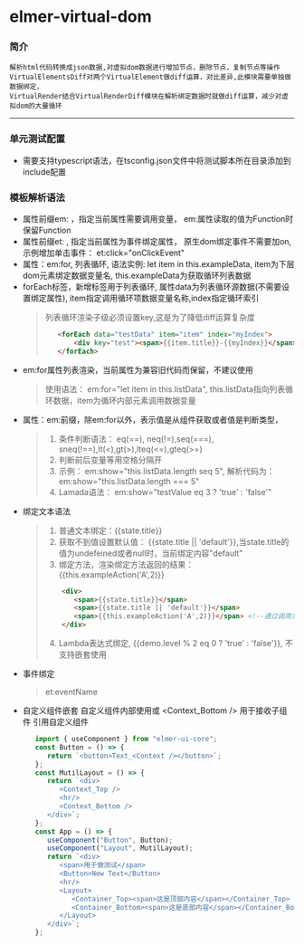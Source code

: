# elmer-virtual-dom

### 简介
    解析html代码转换成json数据,对虚拟dom数据进行增加节点，删除节点，复制节点等操作
    VirtualElementsDiff对两个VirtualElement做diff运算，对比差异,此模块需要单独做数据绑定，
    VirtualRender结合VirtualRenderDiff模块在解析绑定数据时就做diff运算，减少对虚拟dom的大量循环
----
### 单元测试配置
- 需要支持typescript语法，在tsconfig.json文件中将测试脚本所在目录添加到include配置
### 模板解析语法
- 属性前缀em: ，指定当前属性需要调用变量， em:属性读取的值为Function时保留Function
- 属性前缀et: , 指定当前属性为事件绑定属性， 原生dom绑定事件不需要加on,示例增加单击事件： et:click="onClickEvent"
- 属性：em:for, 列表循环, 语法实例: let item in this.exampleData,  item为下层dom元素绑定数据变量名, this.exampleData为获取循环列表数据
- forEach标签，新增标签用于列表循环, 属性data为列表循环源数据(不需要设置绑定属性), item指定调用循环项数据变量名称,index指定循环索引
   > 列表循环渲染子级必须设置key,这是为了降低diff运算复杂度
   > ``` html
   >    <forEach data="testData" item="item" index="myIndex">
   >        <div key="test"><span>{{item.title}}-{{myIndex}}</span></div>
   >    </forEach>
   > ```
- em:for属性列表渲染，当前属性为兼容旧代码而保留，不建议使用
   > 使用语法： em:for="let item in this.listData", this.listData指向列表循环数据，item为循环内部元素调用数据变量
- 属性：em:前缀，除em:for以外，表示值是从组件获取或者值是判断类型，
   > 1. 条件判断语法： eq(==), neq(!=),seq(===), sneq(!==),lt(<),gt(>),lteq(<=),gteq(>=)
   > 2. 判断前后变量等用空格分隔开
   > 3. 示例： em:show="this.listData.length seq 5", 解析代码为： em:show="this.listData.length === 5"
   > 4. Lamada语法： em:show="testValue eq 3 ? 'true' : 'false'"
 - 绑定文本语法
   > 1. 普通文本绑定：{{state.title}}
   > 2. 获取不到值设置默认值： {{state.title || 'default'}},当state.title的值为undefeined或者null时，当前绑定内容"default"
   > 3. 绑定方法，渲染绑定方法返回的结果： {{this.exampleAction('A',2)}}
   > ``` html
   >     <div>
   >        <span>{{state.title}}</span>
   >        <span>{{state.title || 'default'}}</span>
   >        <span>{{this.exampleAction('A',2)}}</span> <!--通过调用方法返回值绑定内容-->
   >     </div>
   > ```
   > 4. Lambda表达式绑定, {{demo.level % 2 eq 0 ? 'true' : 'false'}}, 不支持嵌套使用
- 事件绑定
   > et:eventName
- 自定义组件嵌套
   自定义组件内部使用<Context />或 <Context_Bottom /> 用于接收子组件
   引用自定义组件
   ``` typescript
      import { useComponent } from "elmer-ui-core";
      const Button = () => {
         return `<button>Text_<Context /></button>`;
      };
      const MutilLayout = () => {
         return `<div>
            <Context_Top />
            <hr/>
            <Context_Bottom />
         </div>`;
      };
      const App = () => {
         useComponent("Button", Button);
         useComponent("Layout", MutilLayout);
         return `<div>
            <span>用于做测试</span>
            <Button>New Text</Button>
            <hr/>
            <Layout>
               <Container_Top><span>这是顶部内容</span></Container_Top>
               <Container_Bottom><span>这是底部内容</span></Container_Bottom>
            </Layout>
         </div>`;
      };
   ```